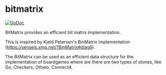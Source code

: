 # bitmatrix

[![GoDoc](https://godoc.org/github.com/dranidis/bitmatrix?status.svg)](https://godoc.org/github.com/dranidis/bitmatrix)

BitMatrix provides an efficient bit matrix implementation.

This is inspired by Kjeld Petersen's BinMatrix implementation (https://senseis.xmp.net/?BinMatrix#diag6).

The BitMatrix can be used as an efficient data structure for the implementation of boardgames where are there are two types of stones, like Go, Checkers, Othelo, Connect4.
